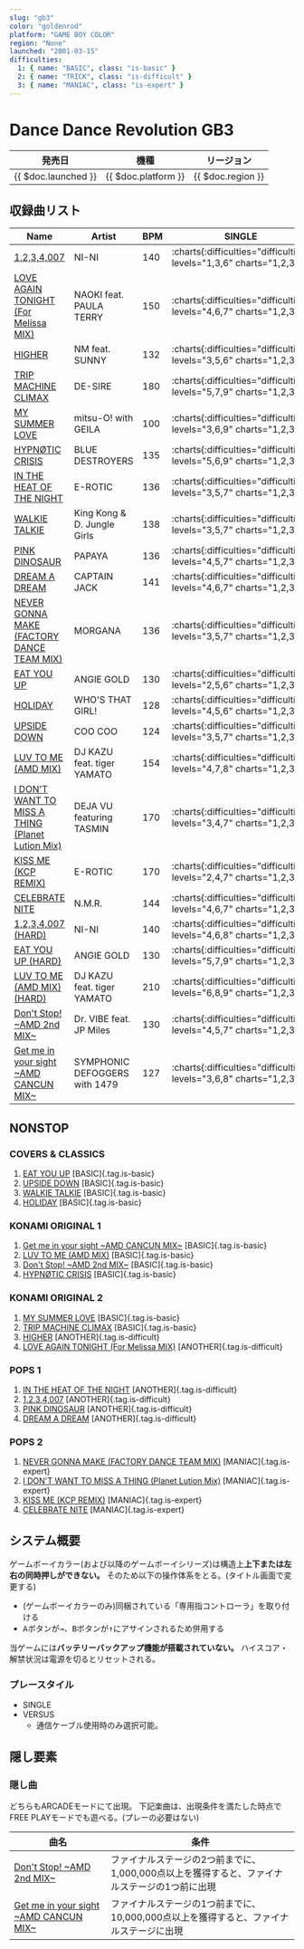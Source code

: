 ```yaml
---
slug: "gb3"
color: "goldenrod"
platform: "GAME BOY COLOR"
region: "None"
launched: "2001-03-15"
difficulties:
  1: { name: "BASIC", class: "is-basic" }
  2: { name: "TRICK", class: "is-difficult" }
  3: { name: "MANIAC", class: "is-expert" }
---
```


# Dance Dance Revolution GB3

|発売日|機種|リージョン|
|------|----|---------|
|{{ $doc.launched }}|{{ $doc.platform }}|{{ $doc.region }}|

## 収録曲リスト

|Name|Artist|BPM|SINGLE|
|----|------|---|------|
|[1,2,3,4,007](/songs/1-2-3-4-007)|NI-NI|140|:charts{:difficulties="difficulties" levels="1,3,6" charts="1,2,3"}|
|[LOVE AGAIN TONIGHT (For Melissa MIX)](/songs/love-again-tonight)|NAOKI feat. PAULA TERRY|150|:charts{:difficulties="difficulties" levels="4,6,7" charts="1,2,3"}|
|[HIGHER](/songs/higher)|NM feat. SUNNY|132|:charts{:difficulties="difficulties" levels="3,5,6" charts="1,2,3"}|
|[TRIP MACHINE CLIMAX](/songs/trip-machine-climax)|DE-SIRE|180|:charts{:difficulties="difficulties" levels="5,7,9" charts="1,2,3"}|
|[MY SUMMER LOVE](/songs/my-summer-love)|mitsu-O! with GEILA|100|:charts{:difficulties="difficulties" levels="3,6,9" charts="1,2,3"}|
|[HYPNØTIC CRISIS](/songs/hypnotic-crisis)|BLUE DESTROYERS|135|:charts{:difficulties="difficulties" levels="5,6,9" charts="1,2,3"}|
|[IN THE HEAT OF THE NIGHT](/songs/in-the-heat-of-the-night)|E-ROTIC|136|:charts{:difficulties="difficulties" levels="3,5,7" charts="1,2,3"}|
|[WALKIE TALKIE](/songs/walkie-talkie)|King Kong & D. Jungle Girls|138|:charts{:difficulties="difficulties" levels="3,5,7" charts="1,2,3"}|
|[PINK DINOSAUR](/songs/pink-dinosaur)|PAPAYA|136|:charts{:difficulties="difficulties" levels="4,5,7" charts="1,2,3"}|
|[DREAM A DREAM](/songs/dream-a-dream)|CAPTAIN JACK|141|:charts{:difficulties="difficulties" levels="4,6,7" charts="1,2,3"}|
|[NEVER GONNA MAKE (FACTORY DANCE TEAM MIX)](/songs/never-gonna-make)|MORGANA|136|:charts{:difficulties="difficulties" levels="3,5,7" charts="1,2,3"}|
|[EAT YOU UP](/songs/eat-you-up)|ANGIE GOLD|130|:charts{:difficulties="difficulties" levels="2,5,6" charts="1,2,3"}|
|[HOLIDAY](/songs/holiday)|WHO'S THAT GIRL!|128|:charts{:difficulties="difficulties" levels="4,5,6" charts="1,2,3"}|
|[UPSIDE DOWN](/songs/upside-down)|COO COO|124|:charts{:difficulties="difficulties" levels="3,5,7" charts="1,2,3"}|
|[LUV TO ME (AMD MIX)](/songs/luv-to-me-amd)|DJ KAZU feat. tiger YAMATO|154|:charts{:difficulties="difficulties" levels="4,7,8" charts="1,2,3"}|
|[I DON'T WANT TO MISS A THING (Planet Lution Mix)](/songs/i-dont-want-to-miss-a-thing)|DEJA VU featuring TASMIN|170|:charts{:difficulties="difficulties" levels="3,4,7" charts="1,2,3"}|
|[KISS ME (KCP REMIX)](/songs/kiss-me)|E-ROTIC|170|:charts{:difficulties="difficulties" levels="2,4,7" charts="1,2,3"}|
|[CELEBRATE NITE](/songs/celebrate-nite)|N.M.R.|144|:charts{:difficulties="difficulties" levels="4,6,7" charts="1,2,3"}|
|[1,2,3,4,007 (HARD)](/songs/1-2-3-4-007)|NI-NI|140|:charts{:difficulties="difficulties" levels="4,6,8" charts="1,2,3"}|
|[EAT YOU UP (HARD)](/songs/eat-you-up)|ANGIE GOLD|130|:charts{:difficulties="difficulties" levels="5,7,9" charts="1,2,3"}|
|[LUV TO ME (AMD MIX) (HARD)](/songs/luv-to-me-amd-hard)|DJ KAZU feat. tiger YAMATO|210|:charts{:difficulties="difficulties" levels="6,8,9" charts="1,2,3"}|
|[Don't Stop! \~AMD 2nd MIX\~](/songs/dont-stop)|Dr. VIBE feat. JP Miles|130|:charts{:difficulties="difficulties" levels="4,5,7" charts="1,2,3"}|
|[Get me in your sight \~AMD CANCUN MIX\~](/songs/get-me-in-your-sight)|SYMPHONIC DEFOGGERS with 1479|127|:charts{:difficulties="difficulties" levels="3,6,8" charts="1,2,3"}|

## NONSTOP

### COVERS & CLASSICS

1. [EAT YOU UP](/songs/eat-you-up) [BASIC]{.tag.is-basic}
1. [UPSIDE DOWN](/songs/upside-down) [BASIC]{.tag.is-basic}
1. [WALKIE TALKIE](/songs/walkie-talkie) [BASIC]{.tag.is-basic}
1. [HOLIDAY](/songs/holiday) [BASIC]{.tag.is-basic}

### KONAMI ORIGINAL 1

1. [Get me in your sight \~AMD CANCUN MIX\~](/songs/get-me-in-your-sight) [BASIC]{.tag.is-basic}
1. [LUV TO ME (AMD MIX)](/songs/luv-to-me-amd) [BASIC]{.tag.is-basic}
1. [Don't Stop! \~AMD 2nd MIX\~](/songs/dont-stop) [BASIC]{.tag.is-basic}
1. [HYPNØTIC CRISIS](/songs/hypnotic-crisis) [BASIC]{.tag.is-basic}

### KONAMI ORIGINAL 2

1. [MY SUMMER LOVE](/songs/my-summer-love) [BASIC]{.tag.is-basic}
1. [TRIP MACHINE CLIMAX](/songs/trip-machine-climax) [BASIC]{.tag.is-basic}
1. [HIGHER](/songs/higher) [ANOTHER]{.tag.is-difficult}
1. [LOVE AGAIN TONIGHT (For Melissa MIX)](/songs/love-again-tonight) [ANOTHER]{.tag.is-difficult}

### POPS 1

1. [IN THE HEAT OF THE NIGHT](/songs/in-the-heat-of-the-night) [ANOTHER]{.tag.is-difficult}
1. [1,2,3,4,007](/songs/1-2-3-4-007) [ANOTHER]{.tag.is-difficult}
1. [PINK DINOSAUR](/songs/pink-dinosaur) [ANOTHER]{.tag.is-difficult}
1. [DREAM A DREAM](/songs/dream-a-dream) [ANOTHER]{.tag.is-difficult}

### POPS 2

1. [NEVER GONNA MAKE (FACTORY DANCE TEAM MIX)](/songs/never-gonna-make) [MANIAC]{.tag.is-expert}
1. [I DON'T WANT TO MISS A THING (Planet Lution Mix)](/songs/i-dont-want-to-miss-a-thing) [MANIAC]{.tag.is-expert}
1. [KISS ME (KCP REMIX)](/songs/kiss-me) [MANIAC]{.tag.is-expert}
1. [CELEBRATE NITE](/songs/celebrate-nite) [MANIAC]{.tag.is-expert}

## システム概要

ゲームボーイカラー(および以降のゲームボーイシリーズ)は構造上**上下または左右の同時押しができない。**
そのため以下の操作体系をとる。(タイトル画面で変更する)

- (ゲームボーイカラーのみ)同梱されている「専用指コントローラ」を取り付ける
- <kbd>A</kbd>ボタンが<kbd>→</kbd>、<kbd>B</kbd>ボタンが<kbd>↑</kbd>にアサインされるため併用する

当ゲームには**バッテリーバックアップ機能が搭載されていない。**
ハイスコア・解禁状況は電源を切るとリセットされる。

### プレースタイル

- SINGLE
- VERSUS
  - 通信ケーブル使用時のみ選択可能。

## 隠し要素

### 隠し曲

どちらもARCADEモードにて出現。
下記楽曲は、出現条件を満たした時点でFREE PLAYモードでも遊べる。(プレーの必要はない)

|曲名|条件|
|----|----|
|[Don't Stop! \~AMD 2nd MIX\~](/songs/dont-stop)|ファイナルステージの2つ前までに、1,000,000点以上を獲得すると、ファイナルステージの1つ前に出現|
|[Get me in your sight \~AMD CANCUN MIX\~](/songs/get-me-in-your-sight)|ファイナルステージの1つ前までに、10,000,000点以上を獲得すると、ファイナルステージに出現|
